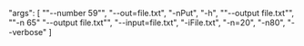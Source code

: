 "args": [
        "\"--number 59\"",
        "--out=file.txt",
        "-nPut",
        "-h",
        "\"--output file.txt\"",
        "\"-n 65\" \"--output file.txt\"",
        "--input=file.txt",
        "-iFile.txt",
        "-n=20",
        "-n80",
        "--verbose"
  ]
